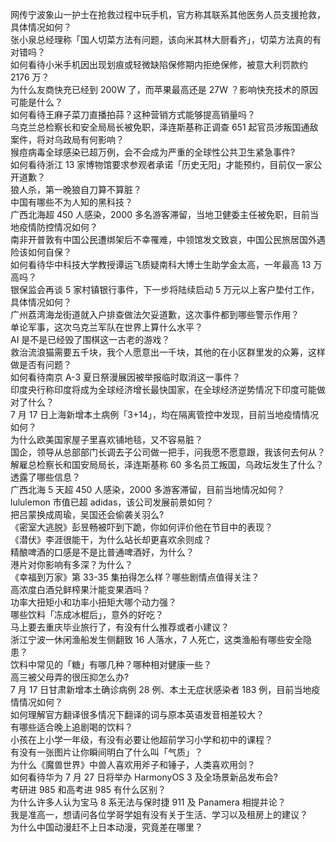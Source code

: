 网传宁波象山一护士在抢救过程中玩手机，官方称其联系其他医务人员支援抢救，具体情况如何？  
张小泉总经理称「国人切菜方法有问题，该向米其林大厨看齐」，切菜方法真的有对错吗？  
如何看待小米手机因出现划痕或轻微缺陷保修期内拒绝保修，被意大利罚款约 2176 万？  
为什么友商快充已经到 200W 了，而苹果最高还是 27W ？影响快充技术的原因可能是什么？  
如何看待王麻子菜刀直播拍蒜？这种营销方式能够提高销量吗？  
乌克兰总检察长和安全局局长被免职，泽连斯基称正调查 651 起官员涉叛国通敌案件，将对乌政局有何影响？  
猴痘病毒全球感染已超万例，会不会成为严重的全球性公共卫生紧急事件?  
如何看待浙江 13 家博物馆要求参观者承诺「历史无阳」才能预约，目前仅一家公开道歉？  
狼人杀，第一晚狼自刀算不算脏？  
中国有哪些不为人知的黑科技？  
广西北海超 450 人感染，2000 多名游客滞留，当地卫健委主任被免职，目前当地疫情防控情况如何？  
南非开普敦有中国公民遭绑架后不幸罹难，中领馆发文致哀，中国公民旅居国外遇险该如何自保？  
如何看待华中科技大学教授谭运飞质疑南科大博士生助学金太高，一年最高 13 万高吗？  
银保监会再谈 5 家村镇银行事件，下一步将陆续启动 5 万元以上客户垫付工作，具体情况如何？  
广州荔湾海龙街道就入户排查做法欠妥道歉，这次事件都到哪些警示作用？  
单论军事，这次乌克兰军队在世界上算什么水平？  
AI 是不是已经毁了围棋这一古老的游戏？  
救治流浪猫需要五千块，我个人愿意出一千块，其他的在小区群里发的众筹，这样做是否有问题？  
如何看待南京 A-3 夏日祭漫展因被举报临时取消这一事件？  
印度央行称印度将成为全球经济增长最快国家，在全球经济逆势情况下印度可能做对了什么？  
7 月 17 日上海新增本土病例「3+14」，均在隔离管控中发现，目前当地疫情情况如何？  
为什么欧美国家屋子里喜欢铺地毯，又不容易脏？  
国企，领导从总部部门长调去子公司做一把手，问我愿不愿意跟，我该何去何从？  
解雇总检察长和国安局局长，泽连斯基称 60 多名员工叛国，乌政坛发生了什么？透露了哪些信息？  
广西北海 5 天超 450 人感染，2000 多游客滞留，目前当地情况如何？  
lululemon 市值已超 adidas，该公司发展前景如何？  
把吕蒙换成周瑜，吴国还会偷袭关羽么?  
《密室大逃脱》彭昱畅被吓到下跪，你如何评价他在节目中的表现？  
《潜伏》李涯很能干，为什么站长却更喜欢余则成？  
精酿啤酒的口感是不是比普通啤酒好，为什么？  
港片对你影响有多深？为什么？  
《幸福到万家》第 33-35 集拍得怎么样？哪些剧情点值得关注？  
高浓度白酒兑鲜榨果汁能变果酒吗？  
功率大扭矩小和功率小扭矩大哪个动力强？  
哪些饮料「冻成冰棍后」，意外的好吃？  
马上要去重庆毕业旅行了，有没有什么推荐或者小建议？  
浙江宁波一休闲渔船发生侧翻致 16 人落水，7 人死亡，这类渔船有哪些安全隐患？  
饮料中常见的「糖」有哪几种？哪种相对健康一些？  
高三被父母弄的很压抑怎么办?  
7 月 17 日甘肃新增本土确诊病例 28 例、本土无症状感染者 183 例，目前当地疫情情况如何？  
如何理解官方翻译很多情况下翻译的词与原本英语发音相差较大？  
有哪些适合晚上追剧喝的饮料？  
小孩在上小学一年级，有没有必要让他超前学习小学和初中的课程？  
有没有一张图片让你瞬间明白了什么叫「气质」？  
为什么《魔兽世界》中兽人喜欢用斧子和锤子，人类喜欢用剑？  
如何看待华为 7 月 27 日将举办 HarmonyOS 3 及全场景新品发布会?  
考研进 985 和高考进 985 有什么区别？  
为什么许多人认为宝马 8 系无法与保时捷 911 及 Panamera 相提并论？  
我是准高一，想请问各位学哥学姐有没有关于生活、学习以及租房上的建议？  
为什么中国动漫赶不上日本动漫，究竟差在哪里？  
